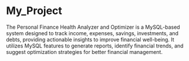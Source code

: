 # My_Project
The Personal Finance Health Analyzer and Optimizer is a MySQL-based system designed to track income, expenses, savings, investments, and debts, providing actionable insights to improve financial well-being. It utilizes MySQL features to generate reports, identify financial trends, and suggest optimization strategies for better financial management.
